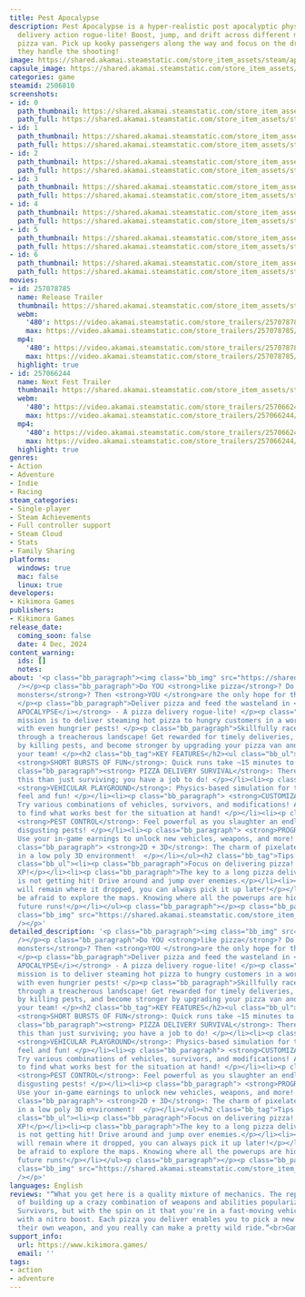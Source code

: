 ```yaml
---
title: Pest Apocalypse
description: Pest Apocalypse is a hyper-realistic post apocalyptic physics based pizza
  delivery action rogue-lite! Boost, jump, and drift across different maps in a bouncy
  pizza van. Pick up kooky passengers along the way and focus on the driving while
  they handle the shooting!
image: https://shared.akamai.steamstatic.com/store_item_assets/steam/apps/2506810/header.jpg?t=1733589080
capsule_image: https://shared.akamai.steamstatic.com/store_item_assets/steam/apps/2506810/2e6045acab6ed64cc1d0143c7d659da101bf387c/capsule_231x87.jpg?t=1733589080
categories: game
steamid: 2506810
screenshots:
- id: 0
  path_thumbnail: https://shared.akamai.steamstatic.com/store_item_assets/steam/apps/2506810/ss_28516977c7cc277b4b134a4d8c8503cfd94044a8.600x338.jpg?t=1733589080
  path_full: https://shared.akamai.steamstatic.com/store_item_assets/steam/apps/2506810/ss_28516977c7cc277b4b134a4d8c8503cfd94044a8.1920x1080.jpg?t=1733589080
- id: 1
  path_thumbnail: https://shared.akamai.steamstatic.com/store_item_assets/steam/apps/2506810/ss_94c26e6abb8b381ba2bfd4ae5647409a7d68982d.600x338.jpg?t=1733589080
  path_full: https://shared.akamai.steamstatic.com/store_item_assets/steam/apps/2506810/ss_94c26e6abb8b381ba2bfd4ae5647409a7d68982d.1920x1080.jpg?t=1733589080
- id: 2
  path_thumbnail: https://shared.akamai.steamstatic.com/store_item_assets/steam/apps/2506810/ss_8ee6c7a7b30a7255ef9462f6fd0f0f76fd6840da.600x338.jpg?t=1733589080
  path_full: https://shared.akamai.steamstatic.com/store_item_assets/steam/apps/2506810/ss_8ee6c7a7b30a7255ef9462f6fd0f0f76fd6840da.1920x1080.jpg?t=1733589080
- id: 3
  path_thumbnail: https://shared.akamai.steamstatic.com/store_item_assets/steam/apps/2506810/ss_298a4da30e129c7291e75bf181c5ccb865382c61.600x338.jpg?t=1733589080
  path_full: https://shared.akamai.steamstatic.com/store_item_assets/steam/apps/2506810/ss_298a4da30e129c7291e75bf181c5ccb865382c61.1920x1080.jpg?t=1733589080
- id: 4
  path_thumbnail: https://shared.akamai.steamstatic.com/store_item_assets/steam/apps/2506810/ss_bd5bf55478c36983c80a8f81c47a4a21d5ec699b.600x338.jpg?t=1733589080
  path_full: https://shared.akamai.steamstatic.com/store_item_assets/steam/apps/2506810/ss_bd5bf55478c36983c80a8f81c47a4a21d5ec699b.1920x1080.jpg?t=1733589080
- id: 5
  path_thumbnail: https://shared.akamai.steamstatic.com/store_item_assets/steam/apps/2506810/ss_614c540b59a8a1ce0ca2f9012c39ce11b0a0801e.600x338.jpg?t=1733589080
  path_full: https://shared.akamai.steamstatic.com/store_item_assets/steam/apps/2506810/ss_614c540b59a8a1ce0ca2f9012c39ce11b0a0801e.1920x1080.jpg?t=1733589080
- id: 6
  path_thumbnail: https://shared.akamai.steamstatic.com/store_item_assets/steam/apps/2506810/ss_439846ebecdc8f3f18ff107b66f66b3aa5a957a6.600x338.jpg?t=1733589080
  path_full: https://shared.akamai.steamstatic.com/store_item_assets/steam/apps/2506810/ss_439846ebecdc8f3f18ff107b66f66b3aa5a957a6.1920x1080.jpg?t=1733589080
movies:
- id: 257078785
  name: Release Trailer
  thumbnail: https://shared.akamai.steamstatic.com/store_item_assets/steam/apps/257078785/099470c5fd036eebc5c11e2eceb95d5801465240/movie_600x337.jpg?t=1733332499
  webm:
    '480': https://video.akamai.steamstatic.com/store_trailers/257078785/movie480_vp9.webm?t=1733332499
    max: https://video.akamai.steamstatic.com/store_trailers/257078785/movie_max_vp9.webm?t=1733332499
  mp4:
    '480': https://video.akamai.steamstatic.com/store_trailers/257078785/movie480.mp4?t=1733332499
    max: https://video.akamai.steamstatic.com/store_trailers/257078785/movie_max.mp4?t=1733332499
  highlight: true
- id: 257066244
  name: Next Fest Trailer
  thumbnail: https://shared.akamai.steamstatic.com/store_item_assets/steam/apps/257066244/dd4c38a07fcb35069f37212b9daf0a03391e3547/movie_600x337.jpg?t=1729289932
  webm:
    '480': https://video.akamai.steamstatic.com/store_trailers/257066244/movie480_vp9.webm?t=1729289932
    max: https://video.akamai.steamstatic.com/store_trailers/257066244/movie_max_vp9.webm?t=1729289932
  mp4:
    '480': https://video.akamai.steamstatic.com/store_trailers/257066244/movie480.mp4?t=1729289932
    max: https://video.akamai.steamstatic.com/store_trailers/257066244/movie_max.mp4?t=1729289932
  highlight: true
genres:
- Action
- Adventure
- Indie
- Racing
steam_categories:
- Single-player
- Steam Achievements
- Full controller support
- Steam Cloud
- Stats
- Family Sharing
platforms:
  windows: true
  mac: false
  linux: true
developers:
- Kikimora Games
publishers:
- Kikimora Games
release_date:
  coming_soon: false
  date: 4 Dec, 2024
content_warning:
  ids: []
  notes:
about: '<p class="bb_paragraph"><img class="bb_img" src="https://shared.akamai.steamstatic.com/store_item_assets/steam/apps/2506810/extras/gif_large_gameplay.gif?t=1733589080"
  /></p><p class="bb_paragraph">Do YOU <strong>like pizza</strong>? Do YOU <strong>hate
  monsters</strong>? Then <strong>YOU </strong>are the only hope for the hungry wastelanders!
  </p><p class="bb_paragraph">Deliver pizza and feed the wasteland in <strong><i>PEST
  APOCALYPSE</i></strong> - A pizza delivery rogue-lite! </p><p class="bb_paragraph">Your
  mission is to deliver steaming hot pizza to hungry customers in a world infested
  with even hungrier pests! </p><p class="bb_paragraph">Skillfully race your vehicle
  through a treacherous landscape! Get rewarded for timely deliveries, collect XP
  by killing pests, and become stronger by upgrading your pizza van and leveling up
  your team! </p><h2 class="bb_tag">KEY FEATURES</h2><ul class="bb_ul"><li><p class="bb_paragraph">
  <strong>SHORT BURSTS OF FUN</strong>: Quick runs take ~15 minutes to complete! </p></li><li><p
  class="bb_paragraph"><strong> PIZZA DELIVERY SURVIVAL</strong>: There is more to
  this than just surviving; you have a job to do! </p></li><li><p class="bb_paragraph">
  <strong>VEHICULAR PLAYGROUND</strong>: Physics-based simulation for the best driving
  feel and fun! </p></li><li><p class="bb_paragraph"> <strong>CUSTOMIZATION</strong>:
  Try various combinations of vehicles, survivors, and modifications! Adapt and experiment
  to find what works best for the situation at hand! </p></li><li><p class="bb_paragraph">
  <strong>PEST CONTROL</strong>: Feel powerful as you slaughter an endless horde of
  disgusting pests! </p></li><li><p class="bb_paragraph"> <strong>PROGRESSION</strong>:
  Use your in-game earnings to unlock new vehicles, weapons, and more! </p></li><li><p
  class="bb_paragraph"> <strong>2D + 3D</strong>: The charm of pixelated 2D sprites
  in a low poly 3D environment!  </p></li></ul><h2 class="bb_tag">Tips ''n'' Tricks</h2><ul
  class="bb_ul"><li><p class="bb_paragraph">Focus on delivering pizza! Pizza &gt;&gt;&gt;
  XP!</p></li><li><p class="bb_paragraph">The key to a long pizza delivery career
  is not getting hit! Drive around and jump over enemies.</p></li><li><p class="bb_paragraph">XP
  will remain where it dropped, you can always pick it up later!</p></li><li><p class="bb_paragraph">Don''t
  be afraid to explore the maps. Knowing where all the powerups are hidden helps in
  future runs!</p></li></ul><p class="bb_paragraph"></p><p class="bb_paragraph"><img
  class="bb_img" src="https://shared.akamai.steamstatic.com/store_item_assets/steam/apps/2506810/extras/content_showcase.gif?t=1733589080"
  /></p>'
detailed_description: '<p class="bb_paragraph"><img class="bb_img" src="https://shared.akamai.steamstatic.com/store_item_assets/steam/apps/2506810/extras/gif_large_gameplay.gif?t=1733589080"
  /></p><p class="bb_paragraph">Do YOU <strong>like pizza</strong>? Do YOU <strong>hate
  monsters</strong>? Then <strong>YOU </strong>are the only hope for the hungry wastelanders!
  </p><p class="bb_paragraph">Deliver pizza and feed the wasteland in <strong><i>PEST
  APOCALYPSE</i></strong> - A pizza delivery rogue-lite! </p><p class="bb_paragraph">Your
  mission is to deliver steaming hot pizza to hungry customers in a world infested
  with even hungrier pests! </p><p class="bb_paragraph">Skillfully race your vehicle
  through a treacherous landscape! Get rewarded for timely deliveries, collect XP
  by killing pests, and become stronger by upgrading your pizza van and leveling up
  your team! </p><h2 class="bb_tag">KEY FEATURES</h2><ul class="bb_ul"><li><p class="bb_paragraph">
  <strong>SHORT BURSTS OF FUN</strong>: Quick runs take ~15 minutes to complete! </p></li><li><p
  class="bb_paragraph"><strong> PIZZA DELIVERY SURVIVAL</strong>: There is more to
  this than just surviving; you have a job to do! </p></li><li><p class="bb_paragraph">
  <strong>VEHICULAR PLAYGROUND</strong>: Physics-based simulation for the best driving
  feel and fun! </p></li><li><p class="bb_paragraph"> <strong>CUSTOMIZATION</strong>:
  Try various combinations of vehicles, survivors, and modifications! Adapt and experiment
  to find what works best for the situation at hand! </p></li><li><p class="bb_paragraph">
  <strong>PEST CONTROL</strong>: Feel powerful as you slaughter an endless horde of
  disgusting pests! </p></li><li><p class="bb_paragraph"> <strong>PROGRESSION</strong>:
  Use your in-game earnings to unlock new vehicles, weapons, and more! </p></li><li><p
  class="bb_paragraph"> <strong>2D + 3D</strong>: The charm of pixelated 2D sprites
  in a low poly 3D environment!  </p></li></ul><h2 class="bb_tag">Tips ''n'' Tricks</h2><ul
  class="bb_ul"><li><p class="bb_paragraph">Focus on delivering pizza! Pizza &gt;&gt;&gt;
  XP!</p></li><li><p class="bb_paragraph">The key to a long pizza delivery career
  is not getting hit! Drive around and jump over enemies.</p></li><li><p class="bb_paragraph">XP
  will remain where it dropped, you can always pick it up later!</p></li><li><p class="bb_paragraph">Don''t
  be afraid to explore the maps. Knowing where all the powerups are hidden helps in
  future runs!</p></li></ul><p class="bb_paragraph"></p><p class="bb_paragraph"><img
  class="bb_img" src="https://shared.akamai.steamstatic.com/store_item_assets/steam/apps/2506810/extras/content_showcase.gif?t=1733589080"
  /></p>'
languages: English
reviews: "“What you get here is a quality mixture of mechanics. The repeated runs
  of building up a crazy combination of weapons and abilities popularized by Vampire
  Survivors, but with the spin on it that you're in a fast-moving vehicle equipped
  with a nitro boost. Each pizza you deliver enables you to pick a new passenger with
  their own weapon, and you really can make a pretty wild ride.”<br>Gaming On Linux<br>"
support_info:
  url: https://www.kikimora.games/
  email: ''
tags:
- action
- adventure
---
```



